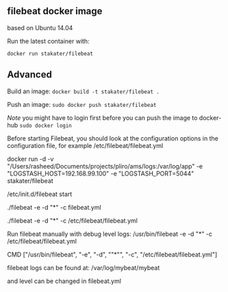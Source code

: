 ## filebeat docker image

based on Ubuntu 14.04

Run the latest container with:

`docker run stakater/filebeat`

## Advanced

Build an image:
`docker build -t stakater/filebeat .`

Push an image:
`sudo docker push stakater/filebeat`

_Note_ you might have to login first before you can push the image to docker-hub `sudo docker login`

Before starting Filebeat, you should look at the configuration options in the configuration file, for example /etc/filebeat/filebeat.yml

docker run -d -v "/Users/rasheed/Documents/projects/pliro/ams/logs:/var/log/app" -e "LOGSTASH_HOST=192.168.99.100" -e "LOGSTASH_PORT=5044" stakater/filebeat


/etc/init.d/filebeat start

./filebeat -e -d "*" -c filebeat.yml

./filebeat -e -d "*" -c /etc/filebeat/filebeat.yml

Run filebeat manually with debug level logs:
/usr/bin/filebeat -e -d "*" -c /etc/filebeat/filebeat.yml

CMD 					["/usr/bin/filebeat", "-e", "-d", "\"*\"", "-c", "/etc/filebeat/filebeat.yml"]

filebeat logs can be found at: /var/log/mybeat/mybeat

and level can be changed in filebeat.yml